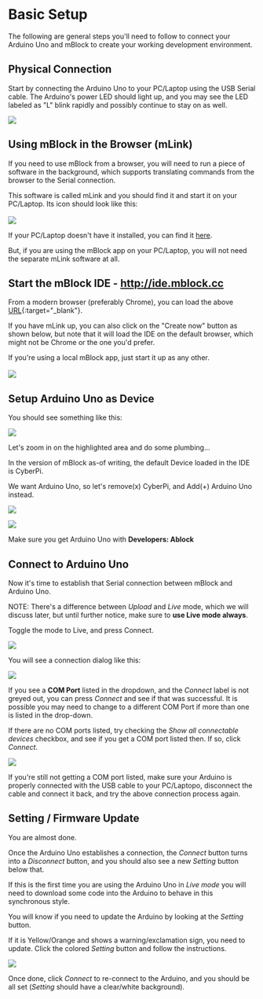 Basic Setup
===

The following are general steps you'll need to follow to connect your Arduino Uno and mBlock to create your working development environment.

## Physical Connection

Start by connecting the Arduino Uno to your PC/Laptop using the USB Serial cable.  The Arduino's power LED should light up, and you may see the LED labeled as "L" blink rapidly and possibly continue to stay on as well. 

![](images/physconn.jpg)

## Using mBlock in the Browser (mLink)

If you need to use mBlock from a browser, you will need to run a piece of software in the background, which supports translating commands from the browser to the Serial connection.  

This software is called mLink and you should find it and start it on your PC/Laptop.  Its icon should look like this:
<br>
<br>
![](images/mlink.jpg)

If your PC/Laptop doesn't have it installed, you can find it [here](https://mblock.makeblock.com/en-us/download/mlink/).

But, if you are using the mBlock app on your PC/Laptop, you will not need the separate mLink software at all.

## Start the mBlock IDE - http://ide.mblock.cc

From a modern browser (preferably Chrome), you can load the above [URL](http://ide.mblock.cc){:target="_blank"}.

If you have mLink up, you can also click on the "Create now" button as shown below, but note that it will load the IDE on the default browser, which might not be Chrome or the one you'd prefer.

If you're using a local mBlock app, just start it up as any other.
<br>
<br>
![](images/createnow.jpg)

## Setup Arduino Uno as Device

You should see something like this:

![](images/mblockide.jpg)

Let's zoom in on the highlighted area and do some plumbing...

In the version of mBlock as-of writing, the default Device loaded in the IDE is CyberPi.  

We want Arduino Uno, so let's remove(x) CyberPi, and Add(+) Arduino Uno instead. 

![](images/setupdevice.jpg)

![](images/addarduinodevice.jpg)

Make sure you get Arduino Uno with **Developers: Ablock**

## Connect to Arduino Uno

Now it's time to establish that Serial connection between mBlock and Arduino Uno.

NOTE: There's a difference between *Upload* and *Live* mode, which we will discuss later, but until further notice, make sure to **use Live mode always**.

Toggle the mode to Live, and press Connect.

![](images/connectlive.jpg)

You will see a connection dialog like this:

![](images/connectdialog.jpg)

If you see a **COM<NN> Port** listed in the dropdown, and the *Connect* label is not greyed out, you can press *Connect* and see if that was successful.  It is possible you may need to change to a different COM Port if more than one is listed in the drop-down.

If there are no COM ports listed, try checking the *Show all connectable devices* checkbox, and see if you get a COM port listed then.  If so, click *Connect*.

![](images/showall.jpg)

If you're still not getting a COM port listed, make sure your Arduino is properly connected with the USB cable to your PC/Laptopo, disconnect the cable and connect it back, and try the above connection process again.

## Setting / Firmware Update

You are almost done.

Once the Arduino Uno establishes a connection, the *Connect* button turns into a *Disconnect* button, and you should also see a new *Setting* button below that.

If this is the first time you are using the Arduino Uno in *Live mode* you will need to download some code into the Arduino to behave in this synchronous style.

You will know if you need to update the Arduino by looking at the *Setting* button.  

If it is Yellow/Orange and shows a warning/exclamation sign, you need to update.  Click the colored *Setting* button and follow the instructions.

![](images/settings.jpg)

Once done, click *Connect* to re-connect to the Arduino, and you should be all set (*Setting* should have a clear/white background).